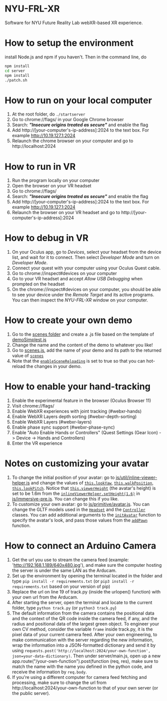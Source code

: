 # NYU-FRL-XR

Software for NYU Future Reality Lab webXR-based XR experience.

# How to setup the environment

install Node.js and npm if you haven't. Then in the command line, do
```sh
npm install
cd server
npm install
./patch.sh
```

# How to run on your local computer

1. At the root folder, do ``./startserver``
2. Go to chrome://flags/ in your Google Chrome browser
3. Search: ***"Insecure origins treated as secure"*** and enable the flag
4. Add http://[your-computer's-ip-address]:2024 to the text box. For example http://10.19.127.1:2024
5. Relaunch the chrome browser on your computer and go to http://localhost:2024

# How to run in VR

1. Run the program locally on your computer
2. Open the browser on your VR headset
3. Go to chrome://flags/
4. Search: ***"Insecure origins treated as secure"*** and enable the flag
5. Add http://[your-computer's-ip-address]:2024 to the text box. For example http://10.19.127.1:2024
7. Relaunch the browser on your VR headset and go to http://[your-computer's-ip-address]:2024 

# How to debug in VR

1. On your Oculus app, go to *Devices*, select your headset from the device list, and wait for it to connect. Then select *Developer Mode* and turn on *Developer Mode*.
2. Connect your quest with your computer using your Oculus Quest cable.
3. Go to chrome://inspect#devices on your computer
4. Go to your VR headset and accept *Allow USB Debugging* when prompted on the headset
5. On the chrome://inspect#devices on your computer, you should be able to see your device under the *Remote Target* and its active programs. You can then inspect the *NYU-FRL-XR* window on your computer.

# How to create your own demo

1. Go to the [scenes folder](https://github.com/futurerealitylab/NYU-FRL-XR/tree/master/js/scenes/) and create a .js file based on the template of [demoSimplest.js](https://github.com/futurerealitylab/NYU-FRL-XR/tree/master/js/scenes/demoSimplest.js)
2. Change the name and the content of the demo to whatever you like!
3. Go to [scenes.js](https://github.com/futurerealitylab/NYU-FRL-XR/tree/master/js/scenes/scenes.js), add the name of your demo and its path to the returned value of [```scenes```](https://github.com/futurerealitylab/NYU-FRL-XR/tree/master/js/scenes/scenes.js#L11)
4. Note that the [```enableSceneReloading```](https://github.com/futurerealitylab/NYU-FRL-XR/tree/master/js/scenes/scenes.js#L10) is set to true so that you can hot-reload the changes in your demo. 

# How to enable your hand-tracking

1. Enable the experimental feature in the browser (Oculus Browser 11)
2. Visit chrome://flags/
3. Enable WebXR experiences with joint tracking (#webxr-hands)
4. Enable WebXR Layers depth sorting (#webxr-depth-sorting)
5. Enable WebXR Layers (#webxr-layers)
6. Enable phase sync support (#webxr-phase-sync)
7. Enable "Auto Enable Hands or Controllers" (Quest Settings (Gear Icon) -> Device -> Hands and Controllers)
8. Enter the VR experience

# Notes on customizing your avatar
1. To change the initial position of your avatar: go to [js/util/inline-viewer-helper.js](https://github.com/futurerealitylab/NYU-FRL-XR/tree/master/js/util/inline-viewer-helper.js) and change the values of [```this.lookYaw```](https://github.com/futurerealitylab/NYU-FRL-XR/tree/master/js/util/inline-viewer-helper.js#L46), [```this.walkPosition```](https://github.com/futurerealitylab/NYU-FRL-XR/tree/master/js/util/inline-viewer-helper.js#L47), [```this.lookPitch```](https://github.com/futurerealitylab/NYU-FRL-XR/tree/master/js/util/inline-viewer-helper.js#L49). Notice that [```this.viewerHeight```](https://github.com/futurerealitylab/NYU-FRL-XR/tree/master/js/util/inline-viewer-helper.js#L50) (the avatar's height) is set to be 1.6m from the [```inlineViewerHelper.setHeight(1.6)```](https://github.com/futurerealitylab/NYU-FRL-XR/tree/master/js/immersive-pre.js#L503) in [js/immersive-pre.js](https://github.com/futurerealitylab/NYU-FRL-XR/tree/master/js/immersive-pre.js). You can change this if you like.
2. To customize your own avatar: go to [js/primitive/avatar.js](https://github.com/futurerealitylab/NYU-FRL-XR/tree/master/js/primitive/avatar.js). You can change the GLTF models used in the [```Headset```](https://github.com/futurerealitylab/NYU-FRL-XR/tree/master/js/primitive/avatar.js#L101) and the [```Controller```](https://github.com/futurerealitylab/NYU-FRL-XR/tree/master/js/primitive/avatar.js#L114) classes. You can add additional arguments to the [```initAvatar```](https://github.com/futurerealitylab/NYU-FRL-XR/tree/master/js/primitive/avatar.js#L8) function to specify the avatar's look, and pass those values from the [```addPawn```](https://github.com/futurerealitylab/NYU-FRL-XR/tree/master/js/util/croquetlib.js#L162) function.

# How to connect an Arduino Camera
1. Get the url you use to stream the camera feed (example: 'http://192.168.1.189/640x480.jpg'), and make sure the computer hosting the server is under the same LAN as the Arducam.
2. Set up the environment by opening the terminal located in the folder and type ```pip install -r requirements.txt``` (or ```pip3 install -r requirements.txt``` based on your version of pip)
3. Replace the url on line 19 of track.py (inside the urlopen() function) with your own url from the Arducam.
4. After starting the server, open the terminal and locate to the current folder, type ```python track.py``` (or ```python3 track.py```)
5. The default information from the camera contains the positional data and the context of the QR code inside the camera feed, if any, and the radius and positional data of the largest green object. To engineer your own CV method, consider the variable ```frame``` inside track.py, it is the pixel data of your current camera feed. After your own engineering, to make communication with the server regarding the new information, wrap the information into a JSON-formatted dictionary and send it by using ```requests.post('http://localhost:2024/your-own-function', json=your-data-dictionary)```. Then under server/main.js, open up a new app.route("/your-own-function").post(function (req, res), make sure to match the name with the name you defined in the python code, and receive the information by ```req.body```.
6. If you're using a different computer for camera feed fetching and processing, make sure to change the url from http://localhost:2024/your-own-function to that of your own server (or the public server).
